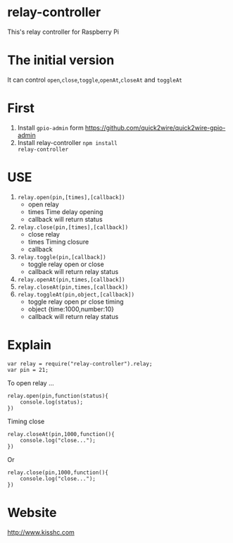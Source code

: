relay-controller
================

This's relay controller for Raspberry Pi

The initial version
====================

It can control <code>open</code>,<code>close</code>,<code>toggle</code>,<code>openAt</code>,<code>closeAt</code> and <code>toggleAt</code>

First
==================
1. Install <code>gpio-admin</code> form https://github.com/quick2wire/quick2wire-gpio-admin
2. Install relay-controller <code>npm install relay-controller</code>

USE
=================
1. <code>relay.open(pin,[times],[callback])</code>
	+ open relay 
	+ times Time delay opening
	+ callback will return status
2. <code>relay.close(pin,[times],[callback])</code>
	+ close relay
	+ times Timing closure
	+ callback
3. <code>relay.toggle(pin,[callback])</code>
	+ toggle relay open or close
	+ callback will return relay status
4. <code>relay.openAt(pin,times,[callback])</code>
5. <code>relay.closeAt(pin,times,[callback])</code>
6. <code>relay.toggleAt(pin,object,[callback])</code>
	+ toggle relay open pr close timing 
	+ object {time:1000,number:10}
	+ callback will return relay status
	
Explain
======================
```
var relay = require("relay-controller").relay;
var pin = 21;
```

To open relay ...

```
relay.open(pin,function(status){
	console.log(status);
})
```

Timing close
 
```
relay.closeAt(pin,1000,function(){
	console.log("close...");
})
``` 

Or

```
relay.close(pin,1000,function(){
	console.log("close...");
})
```

Website
=================
http://www.kisshc.com

